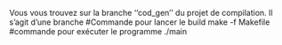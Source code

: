 Vous vous trouvez sur la branche ‘‘cod_gen’’ du projet de compilation. Il s’agit d’une branche
#Commande  pour lancer le build
make -f Makefile
#commande pour exécuter le programme
./main
